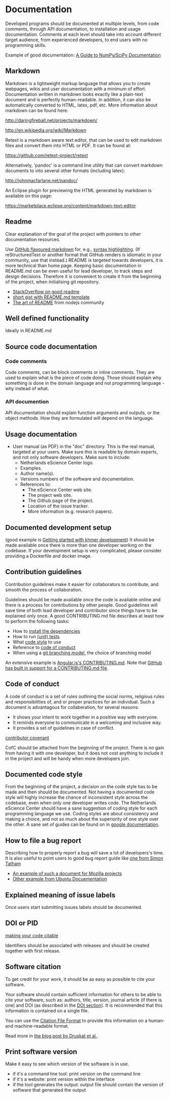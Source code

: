 # Documentation

Developed programs should be documented at multiple levels, from code comments, through API documentation, to installation and usage documentation.
Comments at each level should take into account different target audience, from experienced developers, to end users with no programming skills.

Example of good documentation: [A Guide to NumPy/SciPy Documentation](https://github.com/numpy/numpy/blob/master/doc/HOWTO_DOCUMENT.rst.txt)

## Markdown

Markdown is a lightweight markup language that allows you to create webpages, wikis and user documentation with a minimum of effort. Documentation written in markdown looks exactly like a plain-text document and is perfectly human-readable. In addition, it can also be automatically converted to HTML, latex, pdf, etc.
More information about markdown can be found here:

<http://daringfireball.net/projects/markdown/>

<http://en.wikipedia.org/wiki/Markdown>

Retext is a markdown aware text editor, that can be used to edit markdown files and convert them into HTML or PDF. It can be found at:

<https://github.com/retext-project/retext>

Alternatively, 'pandoc' is a command line utility that can convert markdown documents to into several other formats (including latex):

<http://johnmacfarlane.net/pandoc/>

An Eclipse plugin for previewing the HTML generated by markdown is available on this page:

<https://marketplace.eclipse.org/content/markdown-text-editor>

## Readme

Clear explanation of the goal of the project with pointers to other documentation resources.

Use [GitHub flavoured markdown](https://help.github.com/categories/writing-on-github) for, e.g.,
[syntax highlighting](https://help.github.com/articles/creating-and-highlighting-code-blocks).
(If reStructuredText or another format that GitHub renders is idiomatic in your community,
use that instead.)
README is targeted towards developers, it is more technical than home page.
Keeping basic documentation in README.md can be even useful for lead developer,
to track steps and design decisions.
Therefore it is convenient to create it from the beginning of the project,
when initialising git repository.

* [StackOverflow on good readme](https://web.archive.org/web/20170426031931/http://stackoverflow.com:80/questions/2304863/how-to-write-a-good-readme)
* [short gist with README.md template](https://gist.github.com/jxson/1784669)
* [The art of README](https://github.com/noffle/art-of-readme/blob/master/README.md) from nodejs community

## Well defined functionality

Ideally in README.md

## Source code documentation

### Code comments

Code comments, can be block comments or inline comments. They are used to explain what is the piece of code doing. Those should explain why something is done in the domain language and not programming language - why instead of what.

### API documention

API documentation should explain function arguments and outputs, or the object methods. How they are formulated will depend on the language.

## Usage documentation

* User manual (as PDF) in the "doc" directory. This is the real manual, targeted at your users. Make sure this is readable by domain experts, and not only software developers. Make sure to include:
    * Netherlands eScience Center logo.
    * Examples.
    * Author name(s).
    * Versions numbers of the software and documentation.
    * References to:
        * The eScience Center web site.
        * The project web site.
        * The Github page of the project.
        * Location of the issue tracker.
        * More information (e.g. research papers).

## Documented development setup

(good example is [Getting started with khmer development](http://khmer.readthedocs.org/en/latest/dev/getting-started.html))
It should be made available once there is more than one developer working on the codebase. If your development setup is very complicated, please consider providing a Dockerfile and docker image.

## Contribution guidelines

Contribution guidelines make it easier for collaborators to contribute, and smooth the process of collaboration.

Guidelines should be made available once the code is available online and there is a process
for contributions by other people. Good guidelines will save time of both lead
developer and contributor since things have to be explained only once. A good CONTRIBUTING.md
file describes at least how to perform the following tasks:

* How to [install the dependencies](#documented-development-setup)
* How to run [(unit) tests](testing.md#unit-tests)
* What [code style](https://the-turing-way.netlify.app/code_quality/code_quality.html#Code-style) to use
* Reference to [code of conduct](#code-of-conduct)
* When using a [git branching model](version_control.md#choose-one-branching-model), the choice of branching model

An extensive example is [Angular.js's CONTRIBUTING.md](https://github.com/angular/angular.js/blob/master/CONTRIBUTING.md). Note that [GitHub has built in support for a CONTRIBUTING.md file](https://github.com/blog/1184-contributing-guidelines).

## Code of conduct

A code of conduct is a set of rules outlining the social norms, religious rules and responsibilities of, and or proper practices for an individual. Such a document is advantagous for collaberation, for several reasons:

* It shows your intent to work together in a positive way with everyone.
* It reminds everyone to communicate in a welcoming and inclusive way.
* It provides a set of guidelines in case of conflict.

[contributor covenant](http://contributor-covenant.org/)

CofC should be attached from the beginning of the project. There is no gain from having it with one
developer, but it does not cost anything to include it in the project and will be handy when more
developers join.

## Documented code style

From the beginning of the project, a decision on the code style has to be made
and then should be documented. Not having a documented code style will highly
increase the chance of inconsistent style across the codebase, even when only
one developer writes code. The Netherlands eScience Center should have a sane suggestion of coding style
for each programming language we use. Coding styles are about consistency
and making a choice, and not so much about the superiority of one style over the other.
A sane set of guides can be found on in [google documentation](https://github.com/google/styleguide).

## How to file a bug report

Describing how to properly report a bug will save a lot of developers's time.
It is also useful to point users to good bug report guide like [one from Simon Tatham]( http://www.chiark.greenend.org.uk/~sgtatham/bugs.html)

* [An example of such a document for Mozilla projects](https://developer.mozilla.org/en-US/docs/Mozilla/QA/Bug_writing_guidelines)
* [Other example from Ubuntu Docuementation](https://help.ubuntu.com/community/ReportingBugs)

## Explained meaning of issue labels

Once users start submitting issues labels should be documented.

## DOI or PID

[making your code citable](https://guides.github.com/activities/citable-code/)

Identifiers should be associated with releases and should be created together with first release.

## Software citation

To get credit for your work, it should be as easy as possible to cite your software. 

Your software should contain sufficient information for others to be able to cite your software, such as: authors, title, version, journal article (if there is one) and DOI (as described in the [DOI section](documentation.md#doi-or-pid)). It is recommended that this information is contained on a single file.

You can use the [Citation File Format](https://citation-file-format.github.io/) to provide this information on a human- and machine-readable format.

Read more in [the blog post by Druskat et al.](https://software.ac.uk/blog/2017-12-12-standard-format-citation-files).

## Print software version

Make it easy to see which version of the software is in use.

* if it's a command line tool: print version on the command line
* if it's a website: print version within the interface
* if the tool generates the output: output file should contain the version of software that generated the output
